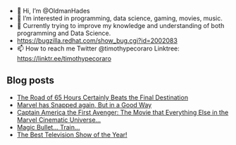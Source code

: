 - 👋 Hi, I’m @OldmanHades
- 👀 I’m interested in programming, data science, gaming, movies, music.
- 🌱 Currently trying to improve my knowledge and understanding of both programming and Data Science.
- https://bugzilla.redhat.com/show_bug.cgi?id=2002083
- 📫 How to reach me Twitter @timothypecoraro
Linktree: https://linktr.ee/timothypecoraro

## Blog posts
<!-- BLOG-POST-LIST:START -->
- [The Road of 65 Hours Certainly Beats the Final Destination](https://medium.com/@timothypecoraro/the-road-of-65-hours-certainly-beats-the-final-destination-8ef29286cb4c?source=rss-5097f5c9b801------2)
- [Marvel has Snapped again, But in a Good Way](https://medium.com/@timothypecoraro/marvel-has-snapped-again-but-in-a-good-way-d510b318ed6f?source=rss-5097f5c9b801------2)
- [Captain America the First Avenger: The Movie that Everything Else in the Marvel Cinematic Universe…](https://medium.com/@timothypecoraro/captain-america-the-first-avenger-the-movie-everything-else-in-the-marvel-cinematic-universe-was-2f05472324f0?source=rss-5097f5c9b801------2)
- [Magic Bullet… Train…](https://medium.com/@timothypecoraro/magic-bullet-train-d2e6ddb789ff?source=rss-5097f5c9b801------2)
- [The Best Television Show of the Year!](https://medium.com/@timothypecoraro/the-best-television-show-of-the-year-e2e1d404ad68?source=rss-5097f5c9b801------2)
<!-- BLOG-POST-LIST:END -->
